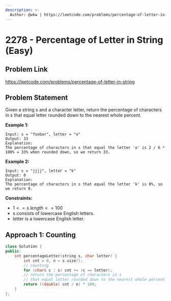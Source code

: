 ```yaml
---
description: >-
  Author: @wkw | https://leetcode.com/problems/percentage-of-letter-in-string
---
```


# 2278 - Percentage of Letter in String (Easy)

## Problem Link

https://leetcode.com/problems/percentage-of-letter-in-string

## Problem Statement

Given a string s and a character letter, return the percentage of characters in s that equal letter rounded down to the nearest whole percent.

**Example 1:**

```
Input: s = "foobar", letter = "o"
Output: 33
Explanation:
The percentage of characters in s that equal the letter 'o' is 2 / 6 * 100% = 33% when rounded down, so we return 33.
```

**Example 2:**

```
Input: s = "jjjj", letter = "k"
Output: 0
Explanation:
The percentage of characters in s that equal the letter 'k' is 0%, so we return 0.
```

**Constraints:**

- $1 <= s.length <= 100$
- s consists of lowercase English letters.
- letter is a lowercase English letter.

## Approach 1: Counting

<SolutionAuthor name="@wkw"/>

```cpp
class Solution {
public:
    int percentageLetter(string s, char letter) {
        int cnt = 0, n = s.size();
        // counting
        for (char& c : s) cnt += (c == letter);
        // return the percentage of characters in s
        // that equal letter rounded down to the nearest whole percent
        return ((double) cnt / n) * 100;
    }
};
```
